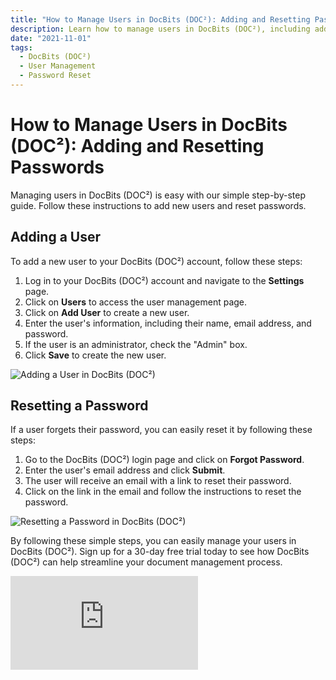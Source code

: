 ```yaml
---
title: "How to Manage Users in DocBits (DOC²): Adding and Resetting Passwords"
description: Learn how to manage users in DocBits (DOC²), including adding new users and resetting passwords. Follow these simple steps to get started. 
date: "2021-11-01"
tags:
  - DocBits (DOC²)
  - User Management
  - Password Reset
---
```


# How to Manage Users in DocBits (DOC²): Adding and Resetting Passwords

Managing users in DocBits (DOC²) is easy with our simple step-by-step guide. Follow these instructions to add new users and reset passwords.

## Adding a User

To add a new user to your DocBits (DOC²) account, follow these steps:

1. Log in to your DocBits (DOC²) account and navigate to the **Settings** page.
2. Click on **Users** to access the user management page.
3. Click on **Add User** to create a new user.
4. Enter the user's information, including their name, email address, and password.
5. If the user is an administrator, check the "Admin" box.
6. Click **Save** to create the new user.

![Adding a User in DocBits (DOC²)](/_images/docbits/Settings/Users/Image_1_add_user.png "Adding a User in DocBits (DOC²)")

## Resetting a Password

If a user forgets their password, you can easily reset it by following these steps:

1. Go to the DocBits (DOC²) login page and click on **Forgot Password**.
2. Enter the user's email address and click **Submit**.
3. The user will receive an email with a link to reset their password.
4. Click on the link in the email and follow the instructions to reset the password.

![Resetting a Password in DocBits (DOC²)](/_images/docbits/Settings/Users/Image_2_reset_password.png "Resetting a Password in DocBits (DOC²)")

By following these simple steps, you can easily manage your users in DocBits (DOC²). Sign up for a 30-day free trial today to see how DocBits (DOC²) can help streamline your document management process.

<div class='video-container'>
  <iframe src="https://www.youtube.com/embed/VIDEO_ID_HERE" frameborder="0" allowfullscreen></iframe>
</div>
